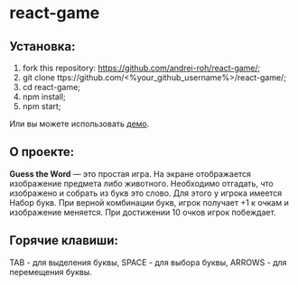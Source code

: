 # react-game

## Установка:

1. fork this repository: https://github.com/andrei-roh/react-game/;
2. git clone ttps://github.com/<%your_github_username%>/react-game/;
3. cd react-game;
4. npm install;
5. npm start;

Или вы можете использовать [демо](https://andrei-roh-react-game.netlify.app/).

## О проекте:

**Guess the Word** — это простая игра.
На экране отображается изображение предмета либо животного. Необходимо отгадать, что изображено и собрать из букв это слово. Для этого у игрока имеется Набор букв. При верной комбинации букв, игрок получает +1 к очкам и изображение меняется. При достижении 10 очков игрок побеждает.

## Горячие клавиши:
TAB - для выделения буквы,
SPACE - для выбора буквы,
ARROWS - для перемещения буквы.


